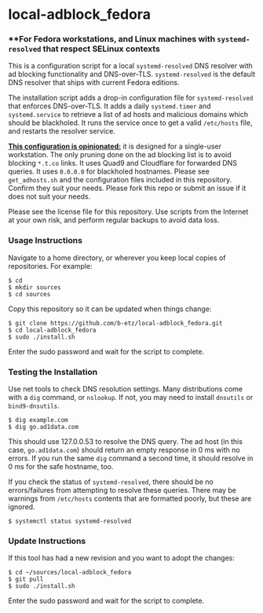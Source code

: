 # local-adblock_fedora
### **For Fedora workstations, and Linux machines with ``systemd-resolved`` that respect SELinux contexts
This is a configuration script for a local ``systemd-resolved`` DNS resolver with ad blocking functionality and DNS-over-TLS. ``systemd-resolved`` is the default DNS resolver that ships with current Fedora editions.

The installation script adds a drop-in configuration file for ``systemd-resolved`` that enforces DNS-over-TLS. It adds a daily ``systemd.timer`` and ``systemd.service`` to retrieve a list of ad hosts and malicious domains which should be blackholed. It runs the service once to get a valid ``/etc/hosts`` file, and restarts the resolver service.

<ins>__This configuration is opinionated:__</ins> it is designed for a single-user workstation. The only pruning done on the ad blocking list is to avoid blocking ``*.t.co`` links. It uses Quad9 and Cloudflare for forwarded DNS queries. It uses ``0.0.0.0`` for blackholed hostnames. Please see ``get_adhosts.sh`` and the configuration files included in this repository. Confirm they suit your needs. Please fork this repo or submit an issue if it does not suit your needs.

Please see the license file for this repository. Use scripts from the Internet at your own risk, and perform regular backups to avoid data loss.

### Usage Instructions
Navigate to a home directory, or wherever you keep local copies of repositories. For example:
```
$ cd
$ mkdir sources
$ cd sources
```

Copy this repository so it can be updated when things change:
```
$ git clone https://github.com/b-etz/local-adblock_fedora.git
$ cd local-adblock_fedora
$ sudo ./install.sh
```
Enter the sudo password and wait for the script to complete.

### Testing the Installation
Use net tools to check DNS resolution settings. Many distributions come with a ``dig`` command, or ``nslookup``. If not, you may need to install ``dnsutils`` or ``bind9-dnsutils``.
```
$ dig example.com
$ dig go.ad1data.com
```
This should use 127.0.0.53 to resolve the DNS query. The ad host (in this case, ``go.ad1data.com``) should return an empty response in 0 ms with no errors. If you run the same ``dig`` command a second time, it should resolve in 0 ms for the safe hostname, too.

If you check the status of ``systemd-resolved``, there should be no errors/failures from attempting to resolve these queries. There may be warnings from ``/etc/hosts`` contents that are formatted poorly, but these are ignored.
```
$ systemctl status systemd-resolved
```

### Update Instructions
If this tool has had a new revision and you want to adopt the changes:
```
$ cd ~/sources/local-adblock_fedora
$ git pull
$ sudo ./install.sh
```
Enter the sudo password and wait for the script to complete.
